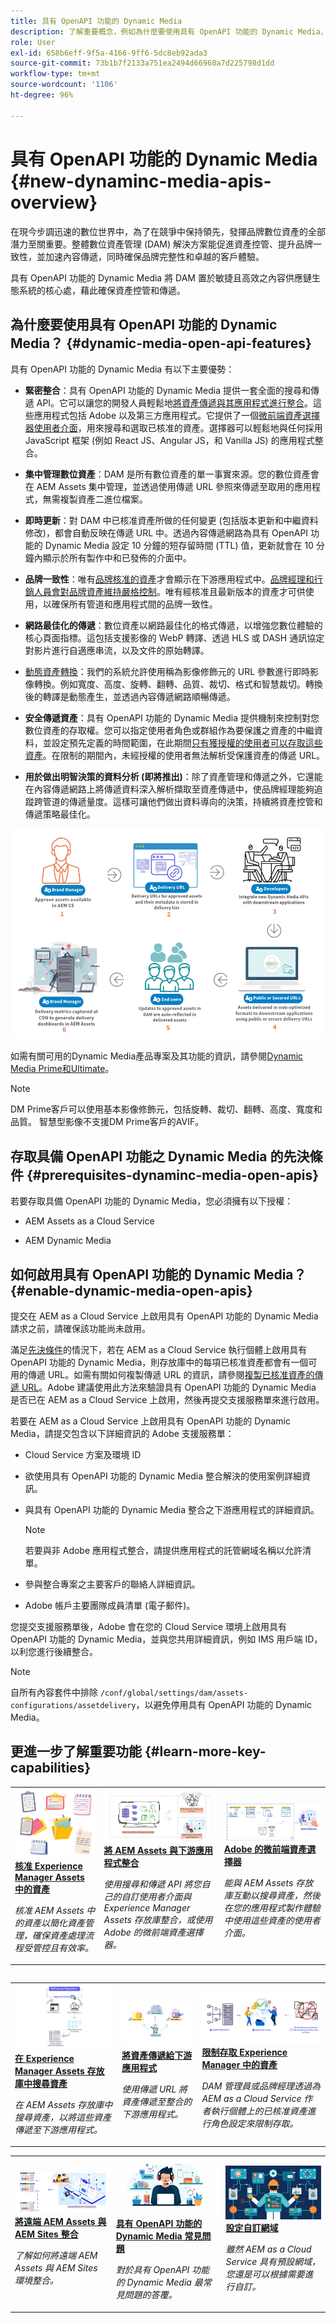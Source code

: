 ```yaml
---
title: 具有 OpenAPI 功能的 Dynamic Media
description: 了解重要概念，例如為什麼要使用具有 OpenAPI 功能的 Dynamic Media，以及如何啟用它。
role: User
exl-id: 658b6eff-9f5a-4166-9ff6-5dc8eb92ada3
source-git-commit: 73b1b7f2133a751ea2494d66960a7d225798d1dd
workflow-type: tm+mt
source-wordcount: '1106'
ht-degree: 96%

---
```


# 具有 OpenAPI 功能的 Dynamic Media {#new-dynaminc-media-apis-overview}

在現今步調迅速的數位世界中，為了在競爭中保持領先，發揮品牌數位資產的全部潛力至關重要。整體數位資產管理 (DAM) 解決方案能促進資產控管、提升品牌一致性，並加速內容傳遞，同時確保品牌完整性和卓越的客戶體驗。

具有 OpenAPI 功能的 Dynamic Media 將 DAM 置於敏捷且高效之內容供應鏈生態系統的核心處，藉此確保資產控管和傳遞。

## 為什麼要使用具有 OpenAPI 功能的 Dynamic Media？ {#dynamic-media-open-api-features}

具有 OpenAPI 功能的 Dynamic Media 有以下主要優勢：

* **緊密整合**：具有 OpenAPI 功能的 Dynamic Media 提供一套全面的搜尋和傳遞 API。它可以讓您的開發人員輕鬆地[將資產傳遞與其應用程式進行整合](/help/assets/integrate-dynamic-media-open-apis.md)。這些應用程式包括 Adobe 以及第三方應用程式。它提供了一個[微前端資產選擇器使用者介面](/help/assets/overview-asset-selector.md)，用來搜尋和選取已核准的資產。選擇器可以輕鬆地與任何採用 JavaScript 框架 (例如 React JS、Angular JS，和 Vanilla JS) 的應用程式整合。

* **集中管理數位資產**：DAM 是所有數位資產的單一事實來源。您的數位資產會在 AEM Assets 集中管理，並透過使用傳遞 URL 參照來傳遞至取用的應用程式，無需複製資產二進位檔案。

* **即時更新**：對 DAM 中已核准資產所做的任何變更 (包括版本更新和中繼資料修改)，都會自動反映在傳遞 URL 中。透過內容傳遞網路為具有 OpenAPI 功能的 Dynamic Media 設定 10 分鐘的短存留時間 (TTL) 值，更新就會在 10 分鐘內顯示於所有製作中和已發佈的介面中。

* **品牌一致性**：唯有[品牌核准的資產](/help/assets/approve-assets.md)才會顯示在下游應用程式中。[品牌經理和行銷人員會對品牌資產維持嚴格控制](/help/assets/restrict-assets-delivery.md)。唯有經核准且最新版本的資產才可供使用，以確保所有管道和應用程式間的品牌一致性。

* **網路最佳化的傳遞**：數位資產以網路最佳化的格式傳遞，以增強您數位體驗的核心頁面指標。這包括支援影像的 WebP 轉譯、透過 HLS 或 DASH 通訊協定對影片進行自適應串流，以及文件的原始轉譯。

* [動態資產轉換](https://developer.adobe.com/experience-cloud/experience-manager-apis)：我們的系統允許使用稱為影像修飾元的 URL 參數進行即時影像轉換。例如寬度、高度、旋轉、翻轉、品質、裁切、格式和智慧裁切。轉換後的轉譯是動態產生，並透過內容傳遞網路順暢傳遞。

* **安全傳遞資產**：具有 OpenAPI 功能的 Dynamic Media 提供機制來控制對您數位資產的存取權。您可以指定使用者角色或群組作為要保護之資產的中繼資料，並設定預先定義的時間範圍，在此期間[只有獲授權的使用者可以存取這些資產](/help/assets/restrict-assets-delivery.md)。在限制的期間內，未經授權的使用者無法解析受保護資產的傳遞 URL。

* **用於做出明智決策的資料分析 (即將推出)**：除了資產管理和傳遞之外，它還能在內容傳遞網路上將傳遞資料深入解析擷取至資產傳遞中，使品牌經理能夠追蹤跨管道的傳遞量度。這樣可讓他們做出資料導向的決策，持續將資產控管和傳遞策略最佳化。

![Dynamic Media Open API 資料流程圖](assets/dm-openapi-dfd.png)

如需有關可用的Dynamic Media產品專案及其功能的資訊，請參閱[Dynamic Media Prime和Ultimate](/help/assets/dynamic-media/dm-prime-ultimate.md)。

>[!NOTE]
>
>DM Prime客戶可以使用基本影像修飾元，包括旋轉、裁切、翻轉、高度、寬度和品質。 智慧型影像不支援DM Prime客戶的AVIF。


## 存取具備 OpenAPI 功能之 Dynamic Media 的先決條件 {#prerequisites-dynaminc-media-open-apis}

若要存取具備 OpenAPI 功能的 Dynamic Media，您必須擁有以下授權：

* AEM Assets as a Cloud Service

* AEM Dynamic Media

## 如何啟用具有 OpenAPI 功能的 Dynamic Media？ {#enable-dynamic-media-open-apis}

提交在 AEM as a Cloud Service 上啟用具有 OpenAPI 功能的 Dynamic Media 請求之前，請確保該功能尚未啟用。

滿足[先決條件](#prerequisites-dynaminc-media-open-apis)的情況下，若在 AEM as a Cloud Service 執行個體上啟用具有 OpenAPI 功能的 Dynamic Media，則存放庫中的每項已核准資產都會有一個可用的傳遞 URL。如需有關如何複製傳遞 URL 的資訊，請參閱[複製已核准資產的傳遞 URL](approve-assets.md#copy-delivery-url-approved-assets)。Adobe 建議使用此方法來驗證具有 OpenAPI 功能的 Dynamic Media 是否已在 AEM as a Cloud Service 上啟用，然後再提交支援服務單來進行啟用。

若要在 AEM as a Cloud Service 上啟用具有 OpenAPI 功能的 Dynamic Media，請提交包含以下詳細資訊的 Adobe 支援服務單：

* Cloud Service 方案及環境 ID

* 欲使用具有 OpenAPI 功能的 Dynamic Media 整合解決的使用案例詳細資訊。

* 與具有 OpenAPI 功能的 Dynamic Media 整合之下游應用程式的詳細資訊。

  >[!NOTE]
  >
  > 若要與非 Adobe 應用程式整合，請提供應用程式的託管網域名稱以允許清單。

* 參與整合專案之主要客戶的聯絡人詳細資訊。

* Adobe 帳戶主要團隊成員清單 (電子郵件)。

您提交支援服務單後，Adobe 會在您的 Cloud Service 環境上啟用具有 OpenAPI 功能的 Dynamic Media，並與您共用詳細資訊，例如 IMS 用戶端 ID，以利您進行後續整合。

>[!NOTE]
>
>自所有內容套件中排除 `/conf/global/settings/dam/assets-configurations/assetdelivery`，以避免停用具有 OpenAPI 功能的 Dynamic Media。

## 更進一步了解重要功能 {#learn-more-key-capabilities}

<table>
<td>
   <a href="/help/assets/approve-assets.md">
   <img alt="核准 Experience Manager Assets 中的資產" src="./assets/approved-assets.jpeg" />
   </a>
   <div>
      <a href="/help/assets/approve-assets.md">
      <strong>核准 Experience Manager Assets 中的資產</strong>
      </a>
   </div>
   <p>
      <em>核准 AEM Assets 中的資產以簡化資產管理，確保資產處理流程受管控且有效率。</em>
   </p>
</td>
<td>
   <a href="/help/assets/integrate-dynamic-media-open-apis.md">
   <img alt="將 AEM Assets 與下游應用程式整合" src="./assets/asset-selector-integration.png" />
   </a>
   <div>
      <a href="/help/assets/integrate-dynamic-media-open-apis.md">
      <strong>將 AEM Assets 與下游應用程式整合</strong>
      </a>
   </div>
   <p>
      <em>使用搜尋和傳遞 API 將您自己的自訂使用者介面與 Experience Manager Assets 存放庫整合，或使用 Adobe 的微前端資產選擇器。</em>
   </p>
</td>
<td>
   <a href="/help/assets/overview-asset-selector.md">
   <img alt="Adobe 的資產選擇器" src="./assets/asset-selector-prereqs.png" />
   </a>
   <div>
      <a href="/help/assets/overview-asset-selector.md">
      <strong>Adobe 的微前端資產選擇器</strong>
      </a>
   </div>
   <p>
      <em>能與 AEM Assets 存放庫互動以搜尋資產，然後在您的應用程式製作體驗中使用這些資產的使用者介面。</em>
   </p>
</td>
</table>
<table>



<table>
<td>
   <a href="/help/assets/search-assets-api.md">
   <img alt="搜尋資產 Experience Manager Assets 存放庫" src="./assets/search-assets-api-overview.png" />
   </a>
   <div>
      <a href="/help/assets/search-assets-api.md">
      <strong>在 Experience Manager Assets 存放庫中搜尋資產</strong>
      </a>
   </div>
   <p>
      <em>在 AEM Assets 存放庫中搜尋資產，以將這些資產傳遞至下游應用程式。</em>
   </p>
</td>
<td>
   <a href="/help/assets/deliver-assets-apis.md">
   <img alt="將資產傳遞給下游應用程式" src="./assets/delivery-url.png" />
   </a>
   <div>
      <a href="/help/assets/deliver-assets-apis.md">
      <strong>將資產傳遞給下游應用程式</strong>
      </a>
   </div>
   <p>
      <em>使用傳遞 URL 將資產傳遞至整合的下游應用程式。</em>
   </p>
</td>
<td>
   <a href="/help/assets/restrict-assets-delivery.md">
   <img alt="限制存取 Experience Manager 中的資產" src="./assets/restricted-access.png" />
   </a>
   <div>
      <a href="/help/assets/restrict-assets-delivery.md">
      <strong>限制存取 Experience Manager 中的資產</strong>
      </a>
   </div>
   <p>
      <em>DAM 管理員或品牌經理透過為 AEM as a Cloud Service 作者執行個體上的已核准資產進行角色設定來限制存取。</em>
   </p>
</td>

</table>
<table>
<td>
   <a href="/help/assets/integrate-remote-approved-assets-with-sites.md">
   <img alt="將遠端 AEM Assets 與 AEM Sites 整合" src="./assets/connected-assets-rdam.png" />
   </a>
   <div>
      <a href="/help/assets/integrate-remote-approved-assets-with-sites.md">
      <strong>將遠端 AEM Assets 與 AEM Sites 整合</strong>
      </a>
   </div>
   <p>
      <em>了解如何將遠端 AEM Assets 與 AEM Sites 環境整合。</em>
   </p>
</td>
<td>
   <a href="/help/assets/dynamic-media-open-apis-faqs.md">
   <img alt="具有 OpenAPI 功能的 Dynamic Media 常見問題" src="./assets/dynamic-media-faqs.jpeg" />
   </a>
   <div>
      <a href="/help/assets/dynamic-media-open-apis-faqs.md">
      <strong>具有 OpenAPI 功能的 Dynamic Media 常見問題</strong>
      </a>
   </div>
   <p>
      <em>對於具有 OpenAPI 功能的 Dynamic Media 最常見問題的答覆。</em>
   </p>
</td>
<td>
   <a href="/help/assets/configure-custom-domain.md">
   <img alt="設定自訂網域" src="./assets/configure-custom-domain.jpeg" />
   </a>
   <div>
      <a href="/help/assets/configure-custom-domain.md">
      <strong>設定自訂網域</strong>
      </a>
   </div>
   <p>
      <em>雖然 AEM as a Cloud Service 具有預設網域，您還是可以根據需要進行自訂。</em>
   </p>
</td>

</table>
